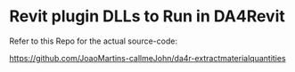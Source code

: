 # Revit plugin DLLs to Run in DA4Revit

Refer to this Repo for the actual source-code:

https://github.com/JoaoMartins-callmeJohn/da4r-extractmaterialquantities

